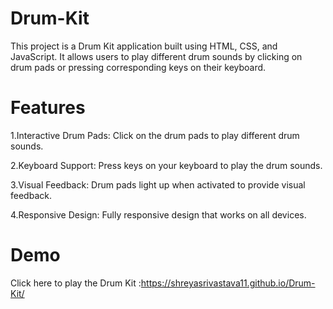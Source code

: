 # Drum-Kit
This project is a Drum Kit application built using HTML, CSS, and JavaScript. It allows users to play different drum sounds by clicking on drum pads or pressing corresponding keys on their keyboard.

# Features

1.Interactive Drum Pads: Click on the drum pads to play different drum sounds.

2.Keyboard Support: Press keys on your keyboard to play the drum sounds.

3.Visual Feedback: Drum pads light up when activated to provide visual feedback.

4.Responsive Design: Fully responsive design that works on all devices.

# Demo
Click here to play the Drum Kit :https://shreyasrivastava11.github.io/Drum-Kit/
